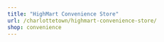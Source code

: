 ```yaml
---
title: "HighMart Convenience Store"
url: /charlottetown/highmart-convenience-store/
shop: convenience
---
```


